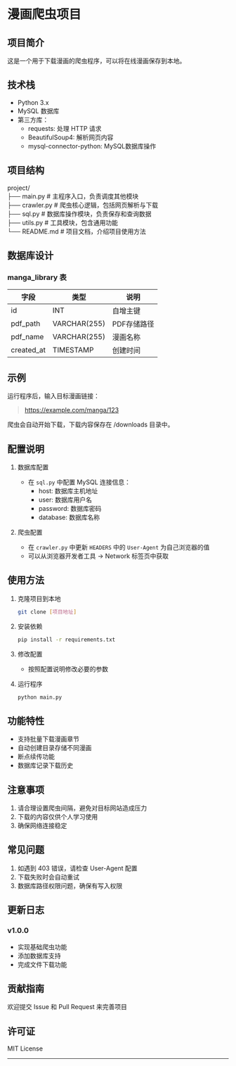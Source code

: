 # 漫画爬虫项目

## 项目简介
这是一个用于下载漫画的爬虫程序，可以将在线漫画保存到本地。

## 技术栈
- Python 3.x
- MySQL 数据库
- 第三方库：
  - requests: 处理 HTTP 请求
  - BeautifulSoup4: 解析网页内容
  - mysql-connector-python: MySQL数据库操作

## 项目结构
project/\
├── main.py          # 主程序入口，负责调度其他模块\
├── crawler.py       # 爬虫核心逻辑，包括网页解析与下载\
├── sql.py           # 数据库操作模块，负责保存和查询数据\
├── utils.py         # 工具模块，包含通用功能\
└── README.md        # 项目文档，介绍项目使用方法

## 数据库设计

### manga_library 表
| 字段 | 类型 | 说明 |
|------|------|------|
| id | INT | 自增主键 |
| pdf_path | VARCHAR(255) | PDF存储路径 |
| pdf_name | VARCHAR(255) | 漫画名称 |
| created_at | TIMESTAMP | 创建时间 |

## 示例
运行程序后，输入目标漫画链接：
> https://example.com/manga/123

爬虫会自动开始下载，下载内容保存在 /downloads 目录中。


## 配置说明
1. 数据库配置
   - 在 `sql.py` 中配置 MySQL 连接信息：
     - host: 数据库主机地址
     - user: 数据库用户名
     - password: 数据库密码
     - database: 数据库名称

2. 爬虫配置
   - 在 `crawler.py` 中更新 `HEADERS` 中的 `User-Agent` 为自己浏览器的值
   - 可以从浏览器开发者工具 -> Network 标签页中获取

## 使用方法
1. 克隆项目到本地
   ```bash
   git clone [项目地址]
   ```

2. 安装依赖
   ```bash
   pip install -r requirements.txt
   ```

3. 修改配置
   - 按照配置说明修改必要的参数

4. 运行程序
   ```bash
   python main.py
   ```

## 功能特性
- 支持批量下载漫画章节
- 自动创建目录存储不同漫画
- 断点续传功能
- 数据库记录下载历史

## 注意事项
1. 请合理设置爬虫间隔，避免对目标网站造成压力
2. 下载的内容仅供个人学习使用
3. 确保网络连接稳定

## 常见问题
1. 如遇到 403 错误，请检查 User-Agent 配置
2. 下载失败时会自动重试
3. 数据库路径权限问题，确保有写入权限

## 更新日志
### v1.0.0
- 实现基础爬虫功能
- 添加数据库支持
- 完成文件下载功能

## 贡献指南
欢迎提交 Issue 和 Pull Request 来完善项目

## 许可证
MIT License

---

